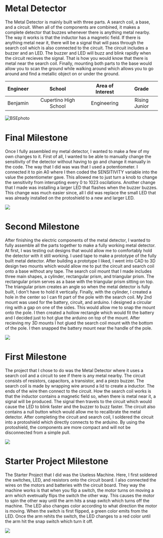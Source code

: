 ﻿# Metal Detector
The Metal Detector is mainly built with three parts. A search coil, a base, and a circuit. When all of the components are combined, it makes a complete detector that buzzes whenever there is anything metal nearby. The way it works is that the inductor has a magnetic field. If there is anything metal near it, there will be a signal that will pass through the search coil which is also connected to the circuit. The circuit includes a buzzer and an LED. The buzzer and LED will buzz and blink rapidly when the circuit recieves the signal. That is how you would know that there is metal near the search coil. Finally, mounting both parts to the base would allow you to scan the ground while walking around which allows you to go around and find a metallic object on or under the ground.

| **Engineer** | **School** | **Area of Interest** | **Grade** |
|:--:|:--:|:--:|:--:|
| Benjamin | Cupertino High School | Engineering | Rising Junior


![BSEphoto](https://user-images.githubusercontent.com/107588607/174402480-b11bf8b3-0c12-43dc-b338-a652963c8ed0.JPG)

  
# Final Milestone

Once I fully assembled my metal detector, I wanted to make a few of my own changes to it. First of all, I wanted to be able to manually change the sensitivity of the detector without having to go and change it manually in the code. The way that I did was was that I used a potentiometer. I connected it to pin A0 where I then coded the SENSITIVITY variable into the value the potentiometer gave. This allowed me to just turn a knob to change the sensitivity from interupting every 0 to 1023 oscilations. Another change that I made was installing a larger LED that flashes when the buzzer buzzes. This change was much easier since, all I did was replace the small LED that was already installed on the protoshield to a new and larger LED.

[![](https://res.cloudinary.com/marcomontalbano/image/upload/v1658521045/video_to_markdown/images/youtube--p0N1wCRUJes-c05b58ac6eb4c4700831b2b3070cd403.jpg)](https://www.youtube.com/watch?v=p0N1wCRUJes&ab_channel=BlueStampEng "")


# Second Milestone

After finishing the electric components of the metal detector, I wanted to fully assemble all the parts together to make a fully working metal detector. At first, I was testing out designs that would allow me to comfortably hold the detector with it still working. I used tape to make a prototype of the fully built metal detector. After building a prototype I liked, I went into CAD to 3D design two mounts which would allow me to put the circuit and search coil onto a base without any tape. The search coil mount that I made includes three main shapes, a cylinder, rectangular prism, and triangular prism. The rectangular prism serves as a base with the triangular prism sitting on top. The triangular prism creates an angle so when the metal detector is fully built, I don't have to hold it vertically. Finally, with the cylinder, I created a hole in the center so I can fit part of the pole with the search coil. My 2nd mount was used for the battery, circuit, and arduino. I designed a circular ring with a gap on one of the sides. This would allow me to snap the mount onto the pole. I then created a hollow rectangle which would fit the battery and I decided just to hot glue the arduino on top of the mount. After recieving my 3D mounts I hot glued the search coil mount with the bottom of the pole. I then snapped the battery mount near the handle of the pole.

[![](https://res.cloudinary.com/marcomontalbano/image/upload/v1658183900/video_to_markdown/images/youtube--zBByEamxRj0-c05b58ac6eb4c4700831b2b3070cd403.jpg)](https://www.youtube.com/watch?v=zBByEamxRj0&ab_channel=BlueStampEng "")

# First Milestone

The project that I chose to do was the Metal Detector where it uses a search coil and a circuit to see if there is any metal nearby. The circuit consists of resistors, capacitors, a transistor, and a piezo buzzer. The search coil is made by wrapping wire around a lid to create a inductor. The ends of the wire then connect to the circuit. How the search coil works is that the inductor contains a magnetic field so, when there is metal near it, a signal will be produced. The signal then travels to the circuit which would cause the LED to blink faster and the buzzer to buzz faster. The circuit also contains a null button which would allow me to recalibrate the metal detector. After completing the circuit and search coil, I soldered the circuit into a protoshield which directly connects to the arduino. By using the protoshield, the components are more compact and will not be disconnected from a simple pull.

[![](https://res.cloudinary.com/marcomontalbano/image/upload/v1656711322/video_to_markdown/images/youtube--OLQX2sniHew-c05b58ac6eb4c4700831b2b3070cd403.jpg)](https://www.youtube.com/watch?v=OLQX2sniHew&ab_channel=BlueStampEng "")

# Starter Project Milestone
The Starter Project that I did was the Useless Machine. Here, I first soldered the switches, LED, and resistors onto the circuit board. I also connected the wires on the motors and batteries with the circuit board. They way the machine works is that when you flip a switch, the motor turns on moving a arm which evetnually flips the switch the other way. This causes the motor to spin the other way until the arm hits a snap switch which turns off the machine. The LED also changes color according to what direction the motor is moving. When the switch is first flipped, a green color emits from the LED. Once the arm rehits the switch, the LED changes to a red color until the arm hit the snap switch which turn it off.

[![](https://res.cloudinary.com/marcomontalbano/image/upload/v1657750274/video_to_markdown/images/youtube--wxl1eijLKvY-c05b58ac6eb4c4700831b2b3070cd403.jpg)](https://www.youtube.com/watch?v=wxl1eijLKvY&ab_channel=BlueStampEng "")
